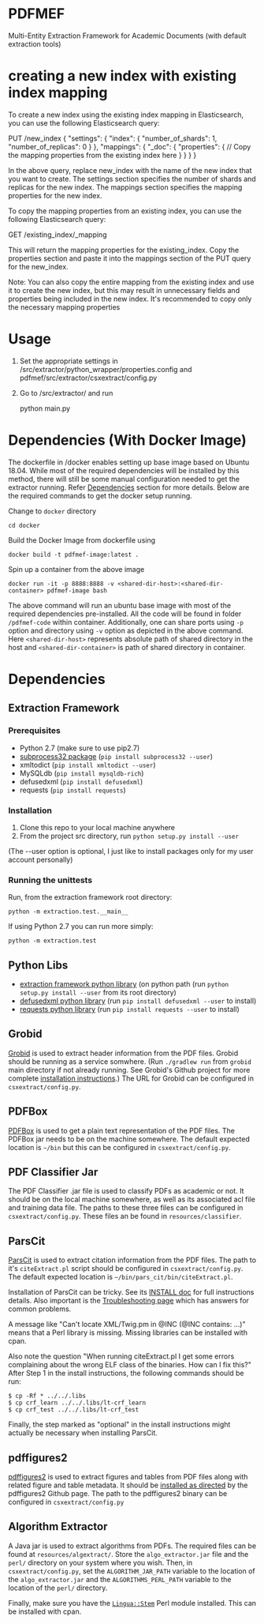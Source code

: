 # PDFMEF
Multi-Entity Extraction Framework for Academic Documents (with default extraction tools)

# creating a new index with existing index mapping

To create a new index using the existing index mapping in Elasticsearch, you can use the following Elasticsearch query:

PUT /new_index
{
  "settings": {
    "index": {
      "number_of_shards": 1,
      "number_of_replicas": 0
    }
  },
  "mappings": {
    "_doc": {
      "properties": {
        // Copy the mapping properties from the existing index here
      }
    }
  }
}

In the above query, replace new_index with the name of the new index that you want to create. The settings section specifies the number of shards and replicas for the new index. The mappings section specifies the mapping properties for the new index.

To copy the mapping properties from an existing index, you can use the following Elasticsearch query:

GET /existing_index/_mapping

This will return the mapping properties for the existing_index. Copy the properties section and paste it into the mappings section of the PUT query for the new_index.

Note: You can also copy the entire mapping from the existing index and use it to create the new index, but this may result in unnecessary fields and properties being included in the new index. It's recommended to copy only the necessary mapping properties

# Usage #
1. Set the appropriate settings in /src/extractor/python_wrapper/properties.config and pdfmef/src/extractor/csxextract/config.py
2. Go to /src/extractor/ and run

    python main.py
    
# Dependencies (With Docker Image) #
The dockerfile in /docker enables setting up base image based on Ubuntu 18.04. While most of the required dependencies will
be installed by this method, there will still be some manual configuration needed to get the extractor running. Refer [Dependencies](#dependencies) section for more details. Below are the required commands to get the docker setup running.

Change to `docker` directory
    
    cd docker
Build the Docker Image from dockerfile using 
    
    docker build -t pdfmef-image:latest .
Spin up a container from the above image

    docker run -it -p 8888:8888 -v <shared-dir-host>:<shared-dir-container> pdfmef-image bash

The above command will run an ubuntu base image with most of the required dependencies pre-installed. All the code will be found in folder `/pdfmef-code` within container. Additionally, one can share ports using `-p` option and directory using `-v` option as depicted in the above command. Here `<shared-dir-host>` represents absolute path of shared directory in the host and `<shared-dir-container>` is path of shared directory in container. 

# Dependencies #

## Extraction Framework ##

### Prerequisites ###
* Python 2.7 (make sure to use pip2.7)
* [subprocess32 package](https://pypi.python.org/pypi/subprocess32) (`pip install subprocess32 --user`)
* xmltodict (`pip install xmltodict --user`)
* MySQLdb (`pip install mysqldb-rich`)
* defusedxml (`pip install defusedxml`)
* requests (`pip install requests`)



### Installation ###
1. Clone this repo to your local machine anywhere
2. From the project src directory, run `python setup.py install --user`

(The --user option is optional, I just like to 
install packages only for my user account personally)

### Running the unittests ###

Run, from the extraction framework root directory:

    python -m extraction.test.__main__

If using Python 2.7 you can run more simply:

    python -m extraction.test

## Python Libs ##
   * [extraction framework python library][1] (on python path (run `python setup.py install --user` from its root directory)
   * [defusedxml python library][2] (run `pip install defusedxml --user` to install)
   * [requests python library][3] (run `pip install requests --user` to install)
 
## Grobid ##
[Grobid][4] is used to extract header information from the PDF files. Grobid should be running as a service somwhere. (Run `./gradlew run` from `grobid` main directory if not already running. See Grobid's Github project for more complete [installation instructions][5].) The URL for Grobid can be configured in `csxextract/config.py`.

## PDFBox ##
[PDFBox][6] is used to get a plain text representation of the PDF files. The PDFBox jar needs to be on the machine somewhere. The default expected location is `~/bin` but this can be configured in `csxextract/config.py`.

## PDF Classifier Jar ##
The PDF Classifier .jar file is used to classify PDFs as academic or not. It should be on the local machine somewhere, as well as its associated acl file and training data file. The paths to these three files can be configured in `csxextract/config.py`. These files an be found in `resources/classifier`.

## ParsCit ##
[ParsCit][7] is used to extract citation information from the PDF files. The path to it's `citeExtract.pl` script should be configured in `csxextract/config.py`. The default expected location is `~/bin/pars_cit/bin/citeExtract.pl`.

Installation of ParsCit can be tricky. See its [INSTALL doc][8] for full instructions details. Also important is the [Troubleshooting page][9] which has answers for common problems. 

A message like "Can't locate XML/Twig.pm in @INC (@INC contains: ...)" means that a Perl library is missing. Missing libraries can be installed with cpan. 

Also note the question "When running citeExtract.pl I get some errors complaining about the wrong ELF class of the binaries. How can I fix this?" After Step 1 in the install instructions, the following commands should be run:

```shell
$ cp -Rf * ../../.libs 
$ cp crf_learn ../../.libs/lt-crf_learn
$ cp crf_test ../../.libs/lt-crf_test
```

Finally, the step marked as "optional" in the install instructions might actually be necessary when installing ParsCit.

## pdffigures2 ##
[pdffigures2][10] is used to extract figures and tables from PDF files along with related figure and table metadata. It should be [installed as directed][11] by the pdffigures2 Github page. The path to the pdffigures2 binary can be configured in `csxextract/config.py`

## Algorithm Extractor ##
A Java jar is used to extract algorithms from PDFs. The required files can be found at `resources/algextract/`. Store the `algo_extractor.jar` file and the `perl/` directory on your system where you wish. Then, in `csxextract/config.py`, set the `ALGORITHM_JAR_PATH` variable to the location of the `algo_extractor.jar` and the `ALGORITHMS_PERL_PATH` variable to the location of the `perl/` directory.

Finally, make sure you have the [`Lingua::Stem`][12] Perl module installed. This can be installed with cpan.

[1]:  https://github.com/SeerLabs/extractor-framework
[2]:  https://pypi.python.org/pypi/defusedxml
[3]:  http://docs.python-requests.org/en/latest/
[4]:  https://github.com/kermitt2/grobid
[5]:  https://github.com/kermitt2/grobid/wiki/Grobid-service-quick-start
[6]:  http://pdfbox.apache.org/
[7]:  https://github.com/knmnyn/ParsCit
[8]:  https://github.com/knmnyn/ParsCit/blob/master/INSTALL
[9]:  http://wing.comp.nus.edu.sg/parsCit/#t
[10]: http://pdffigures2.allenai.org/
[11]: https://github.com/allenai/pdffigures2#installation
[12]: http://search.cpan.org/~snowhare/Lingua-Stem/lib/Lingua/Stem.pod
